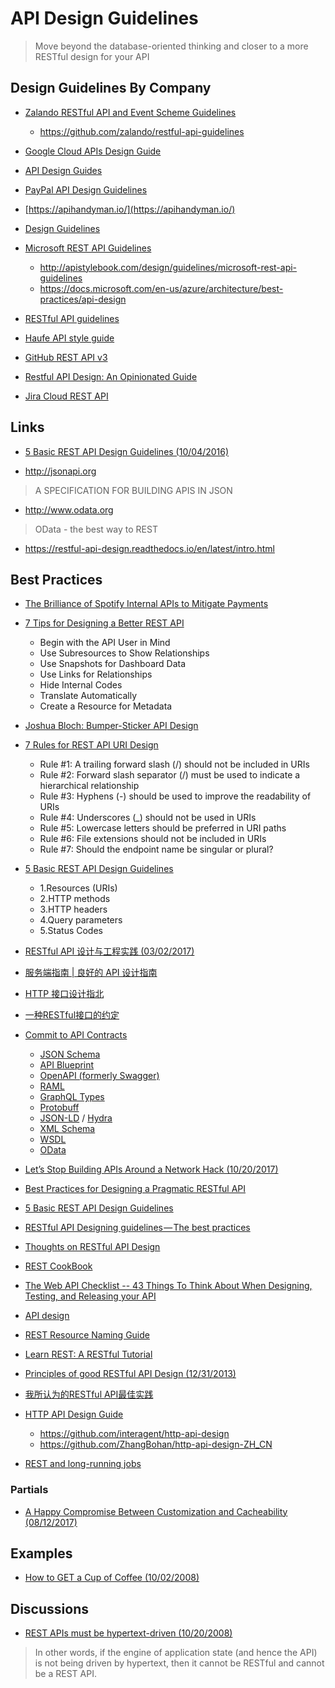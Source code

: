 # API Design Guidelines
> Move beyond the database-oriented thinking and closer to a more RESTful design for your API

## Design Guidelines By Company
- [Zalando RESTful API and Event Scheme Guidelines](http://zalando.github.io/restful-api-guidelines/)
    - https://github.com/zalando/restful-api-guidelines  
- [Google Cloud APIs Design Guide](https://cloud.google.com/apis/design/)


- [API Design Guides](http://design.apievangelist.com/tools/design-guides/)
- [PayPal API Design Guidelines](https://github.com/paypal/api-standards/blob/master/api-style-guide.md)
- [https://apihandyman.io/](https://apihandyman.io/)
- [Design Guidelines](http://apistylebook.com/design/guidelines/)
- [Microsoft REST API Guidelines](https://github.com/Microsoft/api-guidelines)
  - http://apistylebook.com/design/guidelines/microsoft-rest-api-guidelines  
  - https://docs.microsoft.com/en-us/azure/architecture/best-practices/api-design  
- [RESTful API guidelines](https://byrondover.github.io/post/restful-api-guidelines/)
- [Haufe API style guide](https://github.com/Haufe-Lexware/api-style-guide)
- [GitHub REST API v3](https://developer.github.com/v3/)
- [Restful API Design: An Opinionated Guide](https://www.linkedin.com/pulse/restful-api-design-opinionated-guide-somenath-panda)
- [Jira Cloud REST API](https://developer.atlassian.com/cloud/jira/platform/rest/)


## Links
- [5 Basic REST API Design Guidelines (10/04/2016)](https://dzone.com/articles/5-basic-rest-api-design-guidelines)

- http://jsonapi.org
> A SPECIFICATION FOR BUILDING APIS IN JSON

- http://www.odata.org
> OData - the best way to REST

- https://restful-api-design.readthedocs.io/en/latest/intro.html

## Best Practices
- [The Brilliance of Spotify Internal APIs to Mitigate Payments](http://nordicapis.com/the-brilliance-of-spotify-internal-apis-to-mitigate-payments/)
- [7 Tips for Designing a Better REST API](http://www.kennethlange.com/posts/7_tips_for_designing_a_better_rest_api.html)  
  - Begin with the API User in Mind
  - Use Subresources to Show Relationships
  - Use Snapshots for Dashboard Data
  - Use Links for Relationships
  - Hide Internal Codes
  - Translate Automatically
  - Create a Resource for Metadata
- [Joshua Bloch: Bumper-Sticker API Design
](https://www.infoq.com/articles/API-Design-Joshua-Bloch)
- [7 Rules for REST API URI Design](http://blog.restcase.com/7-rules-for-rest-api-uri-design/)
  - Rule #1: A trailing forward slash (/) should not be included in URIs
  - Rule #2: Forward slash separator (/) must be used to indicate a hierarchical relationship
  - Rule #3: Hyphens (-) should be used to improve the readability of URIs
  - Rule #4: Underscores (\_) should not be used in URIs
  - Rule #5: Lowercase letters should be preferred in URI paths
  - Rule #6: File extensions should not be included in URIs
  - Rule #7: Should the endpoint name be singular or plural?
- [5 Basic REST API Design Guidelines](http://blog.restcase.com/5-basic-rest-api-design-guidelines/)
  - 1.Resources (URIs)
  - 2.HTTP methods
  - 3.HTTP headers
  - 4.Query parameters
  - 5.Status Codes  
- [RESTful API 设计与工程实践 (03/02/2017)](http://blog.m31271n.com/2017/03/02/RESTful-API-%E8%AE%BE%E8%AE%A1%E4%B8%8E%E5%B7%A5%E7%A8%8B%E5%AE%9E%E8%B7%B5/)
- [服务端指南 | 良好的 API 设计指南](http://spring4all.com/article/172)
- [HTTP 接口设计指北](https://github.com/bolasblack/http-api-guide)
- [一种RESTful接口的约定](https://bungder.github.io/2017/07/24/REST/?hmsr=toutiao.io&utm_medium=toutiao.io&utm_source=toutiao.io)

- [Commit to API Contracts](https://blog.apisyouwonthate.com/guessing-api-contracts-ac1b7eaebced)
  - [JSON Schema](http://json-schema.org)
  - [API Blueprint](https://apiblueprint.org)
  - [OpenAPI (formerly Swagger)](https://www.openapis.org)
  - [RAML](https://raml.org)
  - [GraphQL Types](http://graphql.org)
  - [Protobuff](https://developers.google.com/protocol-buffers/)
  - [JSON-LD](https://www.w3.org/TR/json-ld/) / [Hydra](http://www.markus-lanthaler.com/hydra/)
  - [XML Schema](https://www.w3.org/standards/techs/xmlschema#w3c_all)
  - [WSDL](https://www.w3.org/TR/2007/REC-wsdl20-20070626/)
  - [OData](http://www.odata.org)


- [Let’s Stop Building APIs Around a Network Hack (10/20/2017)](https://blog.apisyouwonthate.com/lets-stop-building-apis-around-a-network-hack-9a68f7e83dd2)
- [Best Practices for Designing a Pragmatic RESTful API](http://www.vinaysahni.com/best-practices-for-a-pragmatic-restful-api)
- [5 Basic REST API Design Guidelines](http://blog.restcase.com/5-basic-rest-api-design-guidelines/)
- [RESTful API Designing guidelines — The best practices](https://hackernoon.com/restful-api-designing-guidelines-the-best-practices-60e1d954e7c9)
- [Thoughts on RESTful API Design](http://restful-api-design.readthedocs.io/en/latest/)
- [REST CookBook](http://restcookbook.com/)
- [The Web API Checklist -- 43 Things To Think About When Designing, Testing, and Releasing your API](https://mathieu.fenniak.net/the-api-checklist/)
- [API design](https://deliveroo.engineering/guidelines/api-design/)
- [REST Resource Naming Guide](https://restfulapi.net/resource-naming/)
- [Learn REST: A RESTful Tutorial](http://www.restapitutorial.com/)
- [Principles of good RESTful API Design (12/31/2013)](https://codeplanet.io/principles-good-restful-api-design/)
- [我所认为的RESTful API最佳实践](http://www.scienjus.com/my-restful-api-best-practices/)
- [HTTP API Design Guide](https://www.gitbook.com/book/geemus/http-api-design/details)
  - https://github.com/interagent/http-api-design  
  - https://github.com/ZhangBohan/http-api-design-ZH_CN
- [REST and long-running jobs](https://farazdagi.com/2014/rest-and-long-running-jobs/)


### Partials
- [A Happy Compromise Between Customization and Cacheability (08/12/2017)](https://blog.apisyouwonthate.com/a-happy-compromise-between-customization-and-cacheability-e48dc083ed10)


## Examples
- [How to GET a Cup of Coffee (10/02/2008)](https://www.infoq.com/articles/webber-rest-workflow)


## Discussions
- [REST APIs must be hypertext-driven (10/20/2008)](http://roy.gbiv.com/untangled/2008/rest-apis-must-be-hypertext-driven)
> In other words, if the engine of application state (and hence the API) is not being driven by hypertext, then it cannot be RESTful and cannot be a REST API.
